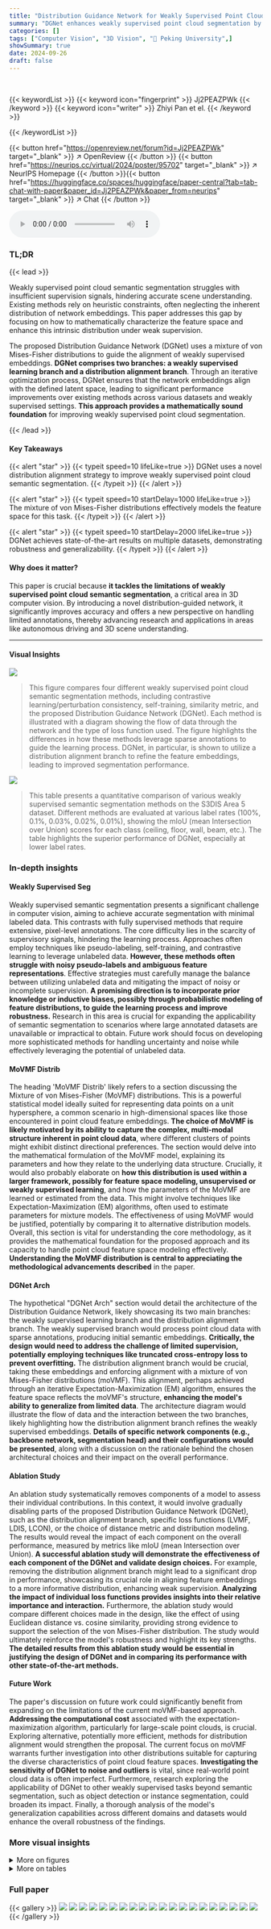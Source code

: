 ```yaml
---
title: "Distribution Guidance Network for Weakly Supervised Point Cloud Semantic Segmentation"
summary: "DGNet enhances weakly supervised point cloud segmentation by aligning feature embeddings to a mixture of von Mises-Fisher distributions, achieving state-of-the-art performance."
categories: []
tags: ["Computer Vision", "3D Vision", "🏢 Peking University",]
showSummary: true
date: 2024-09-26
draft: false
---
```


<br>

{{< keywordList >}}
{{< keyword icon="fingerprint" >}} Jj2PEAZPWk {{< /keyword >}}
{{< keyword icon="writer" >}} Zhiyi Pan et el. {{< /keyword >}}
 
{{< /keywordList >}}

{{< button href="https://openreview.net/forum?id=Jj2PEAZPWk" target="_blank" >}}
↗ OpenReview
{{< /button >}}
{{< button href="https://neurips.cc/virtual/2024/poster/95702" target="_blank" >}}
↗ NeurIPS Homepage
{{< /button >}}{{< button href="https://huggingface.co/spaces/huggingface/paper-central?tab=tab-chat-with-paper&paper_id=Jj2PEAZPWk&paper_from=neurips" target="_blank" >}}
↗ Chat
{{< /button >}}



<audio controls>
    <source src="https://ai-paper-reviewer.com/Jj2PEAZPWk/podcast.wav" type="audio/wav">
    Your browser does not support the audio element.
</audio>


### TL;DR


{{< lead >}}

Weakly supervised point cloud semantic segmentation struggles with insufficient supervision signals, hindering accurate scene understanding.  Existing methods rely on heuristic constraints, often neglecting the inherent distribution of network embeddings. This paper addresses this gap by focusing on how to mathematically characterize the feature space and enhance this intrinsic distribution under weak supervision.

The proposed Distribution Guidance Network (DGNet) uses a mixture of von Mises-Fisher distributions to guide the alignment of weakly supervised embeddings.  **DGNet comprises two branches: a weakly supervised learning branch and a distribution alignment branch**. Through an iterative optimization process, DGNet ensures that the network embeddings align with the defined latent space, leading to significant performance improvements over existing methods across various datasets and weakly supervised settings.  **This approach provides a mathematically sound foundation** for improving weakly supervised point cloud segmentation. 

{{< /lead >}}


#### Key Takeaways

{{< alert "star" >}}
{{< typeit speed=10 lifeLike=true >}} DGNet uses a novel distribution alignment strategy to improve weakly supervised point cloud semantic segmentation. {{< /typeit >}}
{{< /alert >}}

{{< alert "star" >}}
{{< typeit speed=10 startDelay=1000 lifeLike=true >}} The mixture of von Mises-Fisher distributions effectively models the feature space for this task. {{< /typeit >}}
{{< /alert >}}

{{< alert "star" >}}
{{< typeit speed=10 startDelay=2000 lifeLike=true >}} DGNet achieves state-of-the-art results on multiple datasets, demonstrating robustness and generalizability. {{< /typeit >}}
{{< /alert >}}

#### Why does it matter?
This paper is crucial because **it tackles the limitations of weakly supervised point cloud semantic segmentation**, a critical area in 3D computer vision. By introducing a novel distribution-guided network, it significantly improves accuracy and offers a new perspective on handling limited annotations, thereby advancing research and applications in areas like autonomous driving and 3D scene understanding.

------
#### Visual Insights



![](https://ai-paper-reviewer.com/Jj2PEAZPWk/figures_1_1.jpg)

> This figure compares four different weakly supervised point cloud semantic segmentation methods, including contrastive learning/perturbation consistency, self-training, similarity metric, and the proposed Distribution Guidance Network (DGNet).  Each method is illustrated with a diagram showing the flow of data through the network and the type of loss function used.  The figure highlights the differences in how these methods leverage sparse annotations to guide the learning process.  DGNet, in particular, is shown to utilize a distribution alignment branch to refine the feature embeddings, leading to improved segmentation performance.





![](https://ai-paper-reviewer.com/Jj2PEAZPWk/tables_7_1.jpg)

> This table presents a quantitative comparison of various weakly supervised semantic segmentation methods on the S3DIS Area 5 dataset.  Different methods are evaluated at various label rates (100%, 0.1%, 0.03%, 0.02%, 0.01%), showing the mIoU (mean Intersection over Union) scores for each class (ceiling, floor, wall, beam, etc.). The table highlights the superior performance of DGNet, especially at lower label rates.





### In-depth insights


#### Weakly Supervised Seg
Weakly supervised semantic segmentation presents a significant challenge in computer vision, aiming to achieve accurate segmentation with minimal labeled data.  This contrasts with fully supervised methods that require extensive, pixel-level annotations.  The core difficulty lies in the scarcity of supervisory signals, hindering the learning process.  Approaches often employ techniques like pseudo-labeling, self-training, and contrastive learning to leverage unlabeled data.  **However, these methods often struggle with noisy pseudo-labels and ambiguous feature representations**.  Effective strategies must carefully manage the balance between utilizing unlabeled data and mitigating the impact of noisy or incomplete supervision.  **A promising direction is to incorporate prior knowledge or inductive biases, possibly through probabilistic modeling of feature distributions, to guide the learning process and improve robustness.**  Research in this area is crucial for expanding the applicability of semantic segmentation to scenarios where large annotated datasets are unavailable or impractical to obtain.  Future work should focus on developing more sophisticated methods for handling uncertainty and noise while effectively leveraging the potential of unlabeled data.

#### MoVMF Distrib
The heading 'MoVMF Distrib' likely refers to a section discussing the Mixture of von Mises-Fisher (MoVMF) distributions.  This is a powerful statistical model ideally suited for representing data points on a unit hypersphere, a common scenario in high-dimensional spaces like those encountered in point cloud feature embeddings.  **The choice of MoVMF is likely motivated by its ability to capture the complex, multi-modal structure inherent in point cloud data**, where different clusters of points might exhibit distinct directional preferences.  The section would delve into the mathematical formulation of the MoVMF model, explaining its parameters and how they relate to the underlying data structure.  Crucially, it would also probably elaborate on **how this distribution is used within a larger framework, possibly for feature space modeling, unsupervised or weakly supervised learning**, and how the parameters of the MoVMF are learned or estimated from the data.  This might involve techniques like Expectation-Maximization (EM) algorithms, often used to estimate parameters for mixture models. The effectiveness of using MoVMF would be justified, potentially by comparing it to alternative distribution models. Overall, this section is vital for understanding the core methodology, as it provides the mathematical foundation for the proposed approach and its capacity to handle point cloud feature space modeling effectively.  **Understanding the MoVMF distribution is central to appreciating the methodological advancements described** in the paper.

#### DGNet Arch
The hypothetical "DGNet Arch" section would detail the architecture of the Distribution Guidance Network, likely showcasing its two main branches: the weakly supervised learning branch and the distribution alignment branch.  The weakly supervised branch would process point cloud data with sparse annotations, producing initial semantic embeddings. **Critically, the design would need to address the challenge of limited supervision, potentially employing techniques like truncated cross-entropy loss to prevent overfitting.** The distribution alignment branch would be crucial, taking these embeddings and enforcing alignment with a mixture of von Mises-Fisher distributions (moVMF). This alignment, perhaps achieved through an iterative Expectation-Maximization (EM) algorithm, ensures the feature space reflects the moVMF's structure, **enhancing the model's ability to generalize from limited data**.  The architecture diagram would illustrate the flow of data and the interaction between the two branches, likely highlighting how the distribution alignment branch refines the weakly supervised embeddings. **Details of specific network components (e.g., backbone network, segmentation head) and their configurations would be presented**, along with a discussion on the rationale behind the chosen architectural choices and their impact on the overall performance.

#### Ablation Study
An ablation study systematically removes components of a model to assess their individual contributions.  In this context, it would involve gradually disabling parts of the proposed Distribution Guidance Network (DGNet), such as the distribution alignment branch, specific loss functions (LVMF, LDIS, LCON), or the choice of distance metric and distribution modeling.  The results would reveal the impact of each component on the overall performance, measured by metrics like mIoU (mean Intersection over Union). **A successful ablation study will demonstrate the effectiveness of each component of the DGNet and validate design choices.** For example, removing the distribution alignment branch might lead to a significant drop in performance, showcasing its crucial role in aligning feature embeddings to a more informative distribution, enhancing weak supervision.  **Analyzing the impact of individual loss functions provides insights into their relative importance and interaction.**  Furthermore, the ablation study would compare different choices made in the design, like the effect of using Euclidean distance vs. cosine similarity, providing strong evidence to support the selection of the von Mises-Fisher distribution.  The study would ultimately reinforce the model's robustness and highlight its key strengths. **The detailed results from this ablation study would be essential in justifying the design of DGNet and in comparing its performance with other state-of-the-art methods.**

#### Future Work
The paper's discussion on future work could significantly benefit from expanding on the limitations of the current moVMF-based approach.  **Addressing the computational cost** associated with the expectation-maximization algorithm, particularly for large-scale point clouds, is crucial.  Exploring alternative, potentially more efficient, methods for distribution alignment would strengthen the proposal. The current focus on moVMF warrants further investigation into other distributions suitable for capturing the diverse characteristics of point cloud feature spaces.  **Investigating the sensitivity of DGNet to noise and outliers** is vital, since real-world point cloud data is often imperfect.  Furthermore, research exploring the applicability of DGNet to other weakly supervised tasks beyond semantic segmentation, such as object detection or instance segmentation, could broaden its impact. Finally, a thorough analysis of the model's generalization capabilities across different domains and datasets would enhance the overall robustness of the findings.


### More visual insights

<details>
<summary>More on figures
</summary>


![](https://ai-paper-reviewer.com/Jj2PEAZPWk/figures_4_1.jpg)

> The figure illustrates the architecture of the Distribution Guidance Network (DGNet), which consists of two main branches: the weakly supervised learning branch and the distribution alignment branch. The weakly supervised learning branch takes sparse annotations as input and learns semantic embeddings from the point cloud data. This branch also provides robust initialization for the distribution alignment branch. The distribution alignment branch dynamically aligns the embedding distribution to the mixture of von Mises-Fisher distributions (moVMF). This is achieved using a nested Expectation-Maximum (EM) algorithm, which alternates between updating the network parameters and the moVMF parameters. The moVMF parameters help in characterizing the latent feature space and enforcing alignment. Three loss functions are used to guide the training: cross-entropy loss (LICE) for the weakly supervised learning branch, vMF loss (LVMF) for aligning the embedding distribution to moVMF, and discriminative loss (LDIS) for ensuring distinct decision boundaries between the different categories. A consistency loss (LCON) is also used to impose consistency between the segmentation predictions from the weakly supervised branch and the posterior probabilities from the distribution alignment branch.


![](https://ai-paper-reviewer.com/Jj2PEAZPWk/figures_6_1.jpg)

> This figure shows a pipeline of the proposed DGNet architecture. First, a point cloud is fed into the DGNet which consists of two branches: the weakly supervised learning branch and the distribution alignment branch. The weakly supervised learning branch generates a prediction for the point cloud. Simultaneously, the distribution alignment branch provides a probabilistic explanation of the prediction by calculating posterior probabilities. The posterior probabilities show the probability of each point belonging to a specific class, providing insights into the prediction's confidence.


![](https://ai-paper-reviewer.com/Jj2PEAZPWk/figures_8_1.jpg)

> This figure presents a qualitative comparison of the segmentation results obtained using PointNeXt (a baseline method) and DGNet (the proposed method) on the S3DIS Area 5 dataset.  The comparison is performed using a 0.01% label rate, indicating a very sparse annotation setting.  The figure shows several point cloud scenes from S3DIS Area 5, alongside their respective ground truth segmentations, PointNeXt segmentations, and DGNet segmentations. Each scene includes a region highlighted with a blue box, highlighting specific areas where the visual difference between the two methods is significant.  This visual comparison aims to demonstrate the improvements in segmentation accuracy achieved by DGNet, even under extremely sparse annotation conditions.


</details>




<details>
<summary>More on tables
</summary>


![](https://ai-paper-reviewer.com/Jj2PEAZPWk/tables_7_2.jpg)
> This table presents a quantitative comparison of different methods on the ScanNet dataset, showing the mean Intersection over Union (mIoU) achieved by each method under different supervision settings (100%, 1%, and 20 points).  The table highlights the performance of DGNet (using PointNeXt as the backbone) compared to state-of-the-art methods.  It shows the improvement in mIoU that DGNet achieves over baselines across different supervision levels.

![](https://ai-paper-reviewer.com/Jj2PEAZPWk/tables_7_3.jpg)
> This table presents a comparison of the mean Intersection over Union (mIoU) scores achieved by different methods on the SemanticKITTI dataset.  The comparison is done under two weakly supervised settings: 0.1% and 0.01% label rates.  The table shows that DGNet (using RandLA-Net as the backbone network) outperforms other methods in both settings, demonstrating its effectiveness in weakly supervised semantic segmentation of outdoor point clouds.

![](https://ai-paper-reviewer.com/Jj2PEAZPWk/tables_8_1.jpg)
> This table presents the ablation study results on the selection of feature distribution description and distance metric in the distribution alignment branch of the proposed Distribution Guidance Network (DGNet). Four different combinations are compared: Category Prototype with Euclidean Norm, Category Prototype with Cosine Similarity, Gaussian Mixture Model (GMM) with Euclidean Norm, and Mixture of von Mises-Fisher distributions (moVMF) with Cosine Similarity. The results demonstrate that moVMF with Cosine Similarity achieves the best performance (mIoU of 62.4).

![](https://ai-paper-reviewer.com/Jj2PEAZPWk/tables_9_1.jpg)
> This table presents the results of an ablation study conducted to evaluate the impact of different loss terms on the performance of the proposed model. The study examines the contribution of partial cross-entropy loss (LPCE), truncated cross-entropy loss (LICE), hard von Mises-Fisher (vMF) loss, soft vMF loss, discriminative loss (LDIS), and consistency loss (LCON). The results are reported in terms of mean Intersection over Union (mIoU), a common metric for evaluating semantic segmentation models.

![](https://ai-paper-reviewer.com/Jj2PEAZPWk/tables_9_2.jpg)
> This table presents the ablation study for the Nested Expectation-Maximum Algorithm used in the paper. It shows the results of different configurations, including whether the E-step (expectation) was used for the soft-moVMF (mixture of von Mises-Fisher distributions) and/or whether the M-step (maximization) was used for the parameters α (proportion of each von Mises-Fisher distribution) and μ (mean vector of each distribution). The results demonstrate that the soft-moVMF algorithm with both E-step and M-step optimization provides the best performance, achieving a mIoU (mean Intersection over Union) of 62.4%.

![](https://ai-paper-reviewer.com/Jj2PEAZPWk/tables_9_3.jpg)
> This ablation study investigates the impact of each individual loss term (partial cross-entropy loss, vMF loss, discriminative loss, and consistency loss) and their combinations on the overall segmentation performance. It shows that the truncated cross-entropy loss and all three additional loss terms contribute to performance improvement in DGNet.

![](https://ai-paper-reviewer.com/Jj2PEAZPWk/tables_14_1.jpg)
> This table presents a comparison of the mean Intersection over Union (mIoU) scores achieved by the PointNeXt baseline and the DGNet (PointNeXt) method across different label rates (10%, 1%, 0.1%, 0.01%, and 0.001%).  It demonstrates the performance of both methods under various levels of data sparsity, highlighting the impact of weakly supervised settings on the models' ability to accurately segment point cloud data.

![](https://ai-paper-reviewer.com/Jj2PEAZPWk/tables_14_2.jpg)
> This table presents the results of a sensitivity analysis performed on the DGNet model using the S3DIS Area 5 dataset. The analysis focuses on evaluating the model's performance under varying numbers of labeled points, while maintaining the same label rate. The experiment was repeated five times for each setting (0.1% and 0.01% label rates), altering the locations of the labeled points. The table displays the model's performance (mIoU) for each trial, along with the mean and standard deviation across all trials, showcasing the model's robustness and consistency.

</details>




### Full paper

{{< gallery >}}
<img src="https://ai-paper-reviewer.com/Jj2PEAZPWk/1.png" class="grid-w50 md:grid-w33 xl:grid-w25" />
<img src="https://ai-paper-reviewer.com/Jj2PEAZPWk/2.png" class="grid-w50 md:grid-w33 xl:grid-w25" />
<img src="https://ai-paper-reviewer.com/Jj2PEAZPWk/3.png" class="grid-w50 md:grid-w33 xl:grid-w25" />
<img src="https://ai-paper-reviewer.com/Jj2PEAZPWk/4.png" class="grid-w50 md:grid-w33 xl:grid-w25" />
<img src="https://ai-paper-reviewer.com/Jj2PEAZPWk/5.png" class="grid-w50 md:grid-w33 xl:grid-w25" />
<img src="https://ai-paper-reviewer.com/Jj2PEAZPWk/6.png" class="grid-w50 md:grid-w33 xl:grid-w25" />
<img src="https://ai-paper-reviewer.com/Jj2PEAZPWk/7.png" class="grid-w50 md:grid-w33 xl:grid-w25" />
<img src="https://ai-paper-reviewer.com/Jj2PEAZPWk/8.png" class="grid-w50 md:grid-w33 xl:grid-w25" />
<img src="https://ai-paper-reviewer.com/Jj2PEAZPWk/9.png" class="grid-w50 md:grid-w33 xl:grid-w25" />
<img src="https://ai-paper-reviewer.com/Jj2PEAZPWk/10.png" class="grid-w50 md:grid-w33 xl:grid-w25" />
<img src="https://ai-paper-reviewer.com/Jj2PEAZPWk/11.png" class="grid-w50 md:grid-w33 xl:grid-w25" />
<img src="https://ai-paper-reviewer.com/Jj2PEAZPWk/12.png" class="grid-w50 md:grid-w33 xl:grid-w25" />
<img src="https://ai-paper-reviewer.com/Jj2PEAZPWk/13.png" class="grid-w50 md:grid-w33 xl:grid-w25" />
<img src="https://ai-paper-reviewer.com/Jj2PEAZPWk/14.png" class="grid-w50 md:grid-w33 xl:grid-w25" />
<img src="https://ai-paper-reviewer.com/Jj2PEAZPWk/15.png" class="grid-w50 md:grid-w33 xl:grid-w25" />
<img src="https://ai-paper-reviewer.com/Jj2PEAZPWk/16.png" class="grid-w50 md:grid-w33 xl:grid-w25" />
<img src="https://ai-paper-reviewer.com/Jj2PEAZPWk/17.png" class="grid-w50 md:grid-w33 xl:grid-w25" />
<img src="https://ai-paper-reviewer.com/Jj2PEAZPWk/18.png" class="grid-w50 md:grid-w33 xl:grid-w25" />
<img src="https://ai-paper-reviewer.com/Jj2PEAZPWk/19.png" class="grid-w50 md:grid-w33 xl:grid-w25" />
<img src="https://ai-paper-reviewer.com/Jj2PEAZPWk/20.png" class="grid-w50 md:grid-w33 xl:grid-w25" />
{{< /gallery >}}